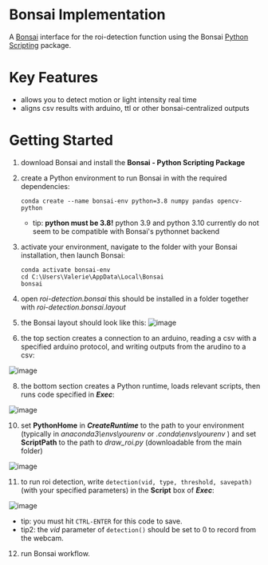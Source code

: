 # Bonsai Implementation
A [Bonsai](https://bonsai-rx.org/) interface for the roi-detection function using the Bonsai [Python Scripting](https://bonsai-rx.org/python-scripting/) package. 

# Key Features
- allows you to detect motion or light intensity real time
- aligns csv results with arduino, ttl or other bonsai-centralized outputs

# Getting Started
1. download Bonsai and install the **Bonsai - Python Scripting Package**
2. create a Python environment to run Bonsai in with the required dependencies:
   ```
   conda create --name bonsai-env python=3.8 numpy pandas opencv-python
   ```
   - tip: **python must be 3.8!** python 3.9 and python 3.10 currently do not seem to be compatible with Bonsai's pythonnet backend
4. activate your environment, navigate to the folder with your Bonsai installation, then launch Bonsai:
   ```
   conda activate bonsai-env
   cd C:\Users\Valerie\AppData\Local\Bonsai
   bonsai
   ```
5. open _roi-detection.bonsai_ this should be installed in a folder together with _roi-detection.bonsai.layout_
6. the Bonsai layout should look like this: 
  ![image](https://github.com/vtsai881/roi-detections/assets/87097162/5e6f6574-e24c-419a-8419-4a6c05e69679)

7. the top section creates a connection to an arduino, reading a csv with a specified arduino protocol, and writing outputs from the arudino to a csv:

![image](https://github.com/vtsai881/roi-detections/assets/87097162/dd02b5a9-76af-486f-a231-5757206bc092)


   
8. the bottom section creates a Python runtime, loads relevant scripts, then runs code specified in  **_Exec_**:

![image](https://github.com/vtsai881/roi-detections/assets/87097162/10c5143c-8d0b-4056-9fe0-2d1e7858cbb9)

10. set **PythonHome** in **_CreateRuntime_** to the path to your environment (typically in _anaconda3\envs\yourenv_ or _.conda\envs\yourenv_ ) and set **ScriptPath** to the path to _draw_roi.py_ (downloadable from the main folder) 

![image](https://github.com/vtsai881/roi-detections/assets/87097162/0345e697-31a4-479c-8a48-cef5e8edc8ad)

11. to run roi detection, write `detection(vid, type, threshold, savepath)` (with your specified parameters) in the **Script** box of **_Exec_**:

![image](https://github.com/vtsai881/roi-detections/assets/87097162/5e61465e-6f5a-4f5d-9087-9128b4e2a93b)

- tip: you must hit `CTRL-ENTER` for this code to save.
- tip2: the _vid_ parameter of `detection()` should be set to 0 to record from the webcam.
12. run Bonsai workflow.
